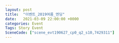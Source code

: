 ```yaml
---
layout: post
title:  "이벤트_2019여름_엔딩"
date:   2021-03-09 22:00:00 +0000
categories: Event
Tags: Story Event
SceneCode: ["scene_evt190627_cp0_q2_s10,7429311"]
---
```

